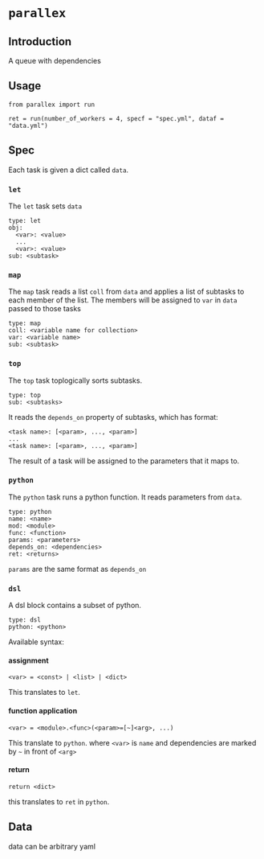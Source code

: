 # `parallex`
## Introduction
A queue with dependencies

## Usage

```
from parallex import run

ret = run(number_of_workers = 4, specf = "spec.yml", dataf = "data.yml")
```

## Spec
Each task is given a dict called `data`.

### `let`
The `let` task sets `data`
```
type: let
obj: 
  <var>: <value>
  ...
  <var>: <value>
sub: <subtask>
```

### `map`
The `map` task reads a list `coll` from `data` and applies a list of subtasks to each member of the list. The members will be assigned to `var` in `data` passed to those tasks

```
type: map
coll: <variable name for collection>
var: <variable name>
sub: <subtask>
```

### `top`

The `top` task toplogically sorts subtasks. 

```
type: top
sub: <subtasks>
```

It reads the `depends_on` property of subtasks, which has format:

```
<task name>: [<param>, ..., <param>]
...
<task name>: [<param>, ..., <param>]
```
The result of a task will be assigned to the parameters that it maps to.

### `python`

The `python` task runs a python function. It reads parameters from `data`.
```
type: python
name: <name>
mod: <module>
func: <function>
params: <parameters>
depends_on: <dependencies>
ret: <returns>
```
`params` are the same format as `depends_on`

### `dsl`
A dsl block contains a subset of python.
```
type: dsl
python: <python>
```

Available syntax:

#### assignment
```
<var> = <const> | <list> | <dict>
```
This translates to `let`.

#### function application
```
<var> = <module>.<func>(<param>=[~]<arg>, ...)
```
This translate to `python`.
where `<var>` is `name`
and dependencies are marked by `~` in front of `<arg>`

#### return
```
return <dict>
```
this translates to `ret` in `python`.


## Data

data can be arbitrary yaml

